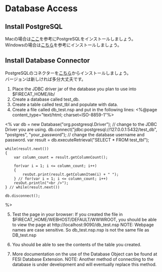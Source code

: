 # Database Access

## Install PostgreSQL

Macの場合は[ここ](https://postgresapp.com/)を参考にPostgreSQLをインストールしましょう。<br>
Windowsの場合は[こちら](https://www.postgresql.org/download/)を参考にインストールしましょう。<br>

## Install Database Connector

PostgreSQLのコネクターを[こちら](https://jdbc.postgresql.org/download.html)からインストールしましょう。<br>
バージョンは新しければ多分大丈夫です。

1. Place the JDBC driver jar of the database you plan to use into $FIRECAT_HOME/lib/
2. Create a database called test_db.
3. Create a table called test_tbl and populate with data.
4. Create a file called db_test.nsp and put in the following lines:
<%@page content_type="text/html; charset=ISO-8859-1"%>

<%
    var db = new Database("org.postgresql.Driver"); // change to the JDBC Driver you are using.
    db.connect("jdbc:postgresql://127.0.0.1:5432/test_db", "postgres", "your_password"); // change the database username and password.
    var result = db.executeRetrieval("SELECT * FROM test_tbl");

    while(result.next())
    {
        var column_count = result.getColumnCount();

        for(var i = 1; i <= column_count; i++)
        {
            resOut.print(result.getColumnItem(i) + " ");
        } // for(var i = 1; i <= column_count; i++)
        resOut.println("<br />");
    } // while(result.next())

    db.disconnect();
%>


5. Test the page in your browser:
If you created the file in $FIRECAT_HOME/WEBHOST/DEFAULT/WWWROOT,
you should be able to view the page at http://localhost:9090/db_test.nsp
NOTE: Webpage names are case sensitive.
So db_test.nsp.nsp is not the same file as DB_test.nsp

6. You should be able to see the contents of the table you created.
7. More documentation on the use of the Database Object can be found at FESI Database Extension.
NOTE: Another method of connecting to the database is under development and
will eventually replace this method.

